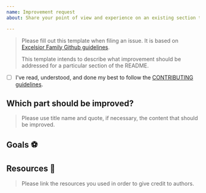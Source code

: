 ```yaml
---
name: Improvement request
about: Share your point of view and experience on an existing section to help us improve.

---
```


> Please fill out this template when filing an issue. It is based on [Excelsior Family Github guidelines](https://github.com/ExcelsiorFamily/github-guidelines).
>
> This template intends to describe what improvement should be addressed for a particular section of the README.

* [ ] I've read, understood, and done my best to follow the [CONTRIBUTING guidelines](/CONTRIBUTING.md).

## Which part should be improved?
<!-- Identify which part should be improved using title name. -->
<!-- Quote the content that should be improved. -->
> Please use title name and quote, if necessary, the content that should be improved.

## Goals :soccer:
<!-- List the high-level objectives of this issue. -->
<!-- Include any relevant context. -->

## Resources :link:
<!-- List all the resources you used. -->
<!-- Give credits to authors. If you did not get inspired by others, remove this section. -->
> Please link the resources you used in order to give credit to authors.
